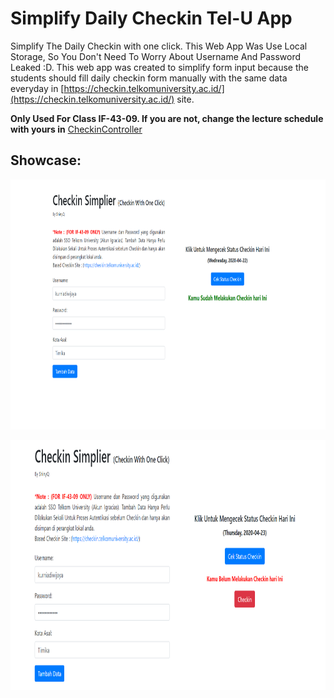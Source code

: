 # Simplify Daily Checkin Tel-U App
Simplify The Daily Checkin with one click. This Web App Was Use Local Storage, So You Don't Need To Worry About Username And Password Leaked :D. This web app was created to simplify form input because the students should fill daily checkin form manually with the same data everyday in [https://checkin.telkomuniversity.ac.id/](https://checkin.telkomuniversity.ac.id/) site.

**Only Used For Class IF-43-09. If you are not, change the lecture schedule with yours in** [CheckinController](https://github.com/ShinyQ/Laravel-Simplify_Daily_Checkin/blob/master/app/Http/Controllers/CheckinController.php)

## Showcase:

<img src="https://raw.githubusercontent.com/ShinyQ/Laravel-Simplify_Daily_Checkin/master/pic/Pic1.PNG"
height="400px" width="850px">

<img src="https://raw.githubusercontent.com/ShinyQ/Laravel-Simplify_Daily_Checkin/master/pic/Pic2.PNG"
height="400px" width="850px">
